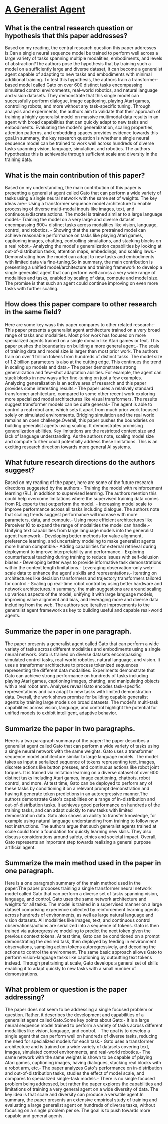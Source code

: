 # [A Generalist Agent](https://arxiv.org/abs/2205.06175)

## What is the central research question or hypothesis that this paper addresses?

Based on my reading, the central research question this paper addresses is:Can a single neural sequence model be trained to perform well across a large variety of tasks spanning multiple modalities, embodiments, and levels of abstraction?The authors pose the hypothesis that by training such a model on a sufficiently large and diverse dataset, it can become a generalist agent capable of adapting to new tasks and embodiments with minimal additional training. To test this hypothesis, the authors train a transformer-based model called Gato on over 600 distinct tasks encompassing simulated control environments, real-world robotics, and natural language and vision datasets. They demonstrate that this single model can successfully perform dialogue, image captioning, playing Atari games, controlling robots, and more without any task-specific tuning. Through analysis and experiments, the authors aim to validate that their approach of training a highly generalist model on massive multimodal data results in an agent with broad capabilities that can quickly adapt to new tasks and embodiments. Evaluating the model's generalization, scaling properties, attention patterns, and embedding spaces provides evidence towards this goal.In summary, the key research question is whether a single neural sequence model can be trained to work well across hundreds of diverse tasks spanning vision, language, simulation, and robotics. The authors hypothesize this is achievable through sufficient scale and diversity in the training data.


## What is the main contribution of this paper?

Based on my understanding, the main contribution of this paper is presenting a generalist agent called Gato that can perform a wide variety of tasks using a single neural network with the same set of weights. The key ideas are:- Using a transformer sequence model architecture to enable processing of diverse multi-modal inputs like images, text, and continuous/discrete actions. The model is trained similar to a large language model.- Training the model on a very large and diverse dataset encompassing 600+ distinct tasks across modalities like vision, language, control, and robotics. - Showing that the same pretrained model can achieve reasonable performance on tasks like playing Atari games, captioning images, chatting, controlling simulations, and stacking blocks on a real robot.- Analyzing the model's generalization capabilities by looking at out-of-distribution tasks, attention maps, embeddings, and scaling laws.- Demonstrating how the model can adapt to new tasks and embodiments with limited data via fine-tuning.So in summary, the main contribution is presenting a unified model/architecture and training framework to develop a single generalist agent that can perform well across a very wide range of modalities and tasks, enabled by scaling of data, compute and model size. The promise is that such an agent could continue improving on even more tasks with further scaling.


## How does this paper compare to other research in the same field?

Here are some key ways this paper compares to other related research:- This paper presents a generalist agent architecture trained on a very broad range of tasks and modalities. Most prior work has focused on more specialized agents trained on a single domain like Atari games or text. This paper pushes the boundaries on building a more general agent.- The scale of training data and model size is larger than most prior work. The authors train on over 1 trillion tokens from hundreds of distinct tasks. The model size of 1.2 billion parameters is also at the cutting edge. This continues the trend in scaling up models and data.- The paper demonstrates strong generalization and few-shot adaptation abilities. For example, the agent can stack blocks in new ways after fine-tuning on just a few examples. Analyzing generalization is an active area of research and this paper provides some interesting results.- The paper uses a relatively standard transformer architecture, compared to some other recent work exploring more specialized model architectures like visual transformers. The results suggest transformer models can be quite general.- The agent is able to control a real robot arm, which sets it apart from much prior work focused solely on simulated environments. Bridging simulation and the real world remains an open challenge.Overall, this paper pushes the boundaries on building generalist agents using scaling. It demonstrates promising generalization abilities. Key limitations are the restricted context size and lack of language understanding. As the authors note, scaling model size and compute further could potentially address these limitations. This is an exciting research direction towards more general AI systems.


## What future research directions do the authors suggest?

Based on my reading of the paper, here are some of the future research directions suggested by the authors:- Training the model with reinforcement learning (RL), in addition to supervised learning. The authors mention this could help overcome limitations where the supervised training data comes from RL experts that outperform the model. - Increasing model scale to improve performance across all tasks including dialogue. The authors note that scaling trends suggest performance will increase with more parameters, data, and compute.- Using more efficient architectures like Perceiver IO to expand the range of modalities the model can handle.- Unifying text capabilities from large language models into the generalist agent framework.- Developing better methods for value alignment, preference learning, and uncertainty modeling to make generalist agents more human compatible.- Adding capabilities for external retrieval during deployment to improve interpretability and performance.- Exploring counterfactual teaching during training to reduce issues with self-delusion biases.- Developing better ways to provide informative task demonstrations within the context length limitations.- Leveraging observation-only web-scale data to enhance the agent's skills and representations.- Iterating on architectures like decision transformers and trajectory transformers tailored for control.- Scaling up real-time robot control by using better hardware and network architectures.In summary, the main suggestions are around scaling up various aspects of the model, unifying it with large language models, improving value alignment and bias, and leveraging more and diverse data including from the web. The authors see iterative improvements to the generalist agent framework as key to building useful and capable real-world agents.


## Summarize the paper in one paragraph.

The paper presents a generalist agent called Gato that can perform a wide variety of tasks across different modalities and embodiments using a single neural network. Gato is trained on diverse datasets encompassing simulated control tasks, real-world robotics, natural language, and vision. It uses a transformer architecture to process tokenized sequences representing the different data modalities. Experiments demonstrate that Gato can achieve strong performance on hundreds of tasks including playing Atari games, captioning images, chatting, and manipulating objects with a real robot arm. Analyses reveal Gato encodes task-specific representations and can adapt to new tasks with limited demonstration data. Overall, the work shows promise for building capable generalist agents by training large models on broad datasets. The model's multi-task capabilities across vision, language, and control highlight the potential for unified models to exhibit intelligent, adaptive behavior.


## Summarize the paper in two paragraphs.

Here is a two paragraph summary of the paper:The paper describes a generalist agent called Gato that can perform a wide variety of tasks using a single neural network with the same weights. Gato uses a transformer sequence model architecture similar to large language models. The model takes as input a serialized sequence of tokens representing text, images, discrete actions like button presses, and continuous actions like robot joint torques. It is trained via imitation learning on a diverse dataset of over 600 distinct tasks including Atari games, image captioning, chatbots, robot control, and more. At test time, Gato can be deployed to perform any of these tasks by conditioning it on a relevant prompt demonstration and having it generate token predictions in an autoregressive manner.The authors demonstrate Gato's capabilities on a range of in-distribution and out-of-distribution tasks. It achieves good performance on hundreds of the training tasks, and can adapt quickly to new tasks with limited demonstration data. Gato also shows an ability to transfer knowledge, for example using natural language understanding from training to follow new text instructions. The authors argue that such generalist agents trained at scale could form a foundation for quickly learning new skills. They also discuss considerations around safety, ethics and societal impact. Overall, Gato represents an important step towards realizing a general purpose artificial agent.


## Summarize the main method used in the paper in one paragraph.

Here is a one paragraph summary of the main method used in the paper:The paper proposes training a single transformer neural network model called Gato that can perform a diverse set of tasks spanning vision, language, and control. Gato uses the same network architecture and weights for all tasks. The model is trained in a supervised manner on a large dataset comprising experience collected by reinforcement learning agents across hundreds of environments, as well as large natural language and vision datasets. All modalities like images, text, and continuous control observations/actions are serialized into a sequence of tokens. Gato is then trained via autoregressive modeling to predict the next token given the previous context tokens. At test time, Gato can be conditioned on a prompt demonstrating the desired task, then deployed by feeding in environment observations, sampling action tokens autoregressively, and decoding the actions to control the environment. The same basic approach allows Gato to perform vision-language tasks like captioning by outputting text tokens instead. Through pretraining at scale, Gato develops a general set of skills enabling it to adapt quickly to new tasks with a small number of demonstrations.


## What problem or question is the paper addressing?

The paper does not seem to be addressing a single focused problem or question. Rather, it describes the development and capabilities of a generalist agent called Gato.Some key points about Gato:- It is a large neural sequence model trained to perform a variety of tasks across different modalities like vision, language, and control. - The goal is to develop a single agent that can perform well on hundreds of diverse tasks, reducing the need for specialized models for each task.- Gato uses a transformer architecture and is trained on a wide variety of datasets covering text, images, simulated control environments, and real-world robotics.- The same network with the same weights is shown to be capable of playing Atari games, captioning images, having dialogues, stacking real blocks with a robot arm, etc.- The paper analyzes Gato's performance on in-distribution and out-of-distribution tasks, studies the effect of model scale, and compares to specialized single-task models.- There is no single focused problem being addressed, but rather the paper explores the capabilities and limitations of training a very general agent on a wide diversity of data. The key idea is that scale and diversity can produce a versatile agent.In summary, the paper presents an extensive empirical study of training and evaluating a large generalist agent on hundreds of diverse tasks, without focusing on a single problem per se. The goal is to push towards more capable and general agents.
